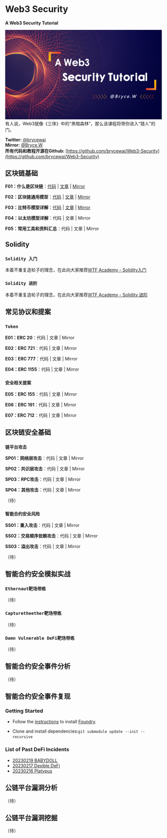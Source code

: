 # Web3 Security

**A Web3 Security Tutorial**

![img](./img/banner.png)  
有人说，Web3就像《三体》中的“黑暗森林”，那么该课程将带你进入“猎人”的门。

**Twitter:** [@brycewai](https://twitter.com/brycewai)  
**Mirror:** [@Bryce.W](https://mirror.xyz/brycew.eth)  
**所有代码和教程开源在Github:** [https://github.com/brycewai/Web3-Security](https://github.com/brycewai/Web3-Security)

## 区块链基础

**F01：什么是区块链**：[代码](./basis/blockchain/readme.md) | [文章](./basis/blockchain/readme.md) | [Mirror](https://mirror.xyz/brycew.eth/oI6GKxfxgX4nDx8AlDB5ukKF4LBdyXEc_4bNmZ8uxTg)

**F02：区块链通用模型**：[代码](./basis/model/readme.md) | [文章](./basis/model/readme.md) | [Mirror](https://mirror.xyz/brycew.eth/V6OEk1r4O_PbRiB3PzVc7VEZ2j_7XvcwxWa50PVc95Q)

**F03：比特币模型详解**：[代码](./basis/btc/readme.md) | [文章](./basis/btc/readme.md) | [Mirror](https://mirror.xyz/dashboard/edit/PsiKSs0A1X66btsfF0YcIysVqh0oXBrLy8G8i29fPQk)

**F04：以太坊模型详解**：代码 | 文章 | Mirror

**F05：常用工具和资料汇总**：代码 | 文章 | Mirror

## Solidity

### `Solidity 入门`

本着不重复造轮子的理念，在此向大家推荐[WTF Academy - Solidity入门](https://wtf.academy/solidity-start)

### `Solidity 进阶`

本着不重复造轮子的理念，在此向大家推荐[WTF Academy - Solidity 进阶](https://wtf.academy/solidity-advanced)

## 常见协议和提案

### `Token`

**E01：ERC 20**：代码 | 文章 | Mirror

**E02：ERC 721**：代码 | 文章 | Mirror

**E03：ERC 777**：代码 | 文章 | Mirror

**E04：ERC 1155**：代码 | 文章 | Mirror

### `安全相关提案`

**E05：ERC 155**：代码 | 文章 | Mirror

**E06：ERC 191**：代码 | 文章 | Mirror

**E07：ERC 712**：代码 | 文章 | Mirror

## 区块链安全基础

### `链平台攻击`

**SP01：网络层攻击**：代码 | 文章 | Mirror

**SP02：共识层攻击**：代码 | 文章 | Mirror

**SP03：RPC攻击**：代码 | 文章 | Mirror

**SP04：其他攻击**：代码 | 文章 | Mirror

（待）

### `智能合约安全风险`

**SS01：重入攻击**：代码 | 文章 | Mirror

**SS02：交易顺序依赖攻击**：代码 | 文章 | Mirror

**SS03：溢出攻击**：代码 | 文章 | Mirror

（待）

## 智能合约安全模拟实战

### `Ethernaut靶场带练`

（待）

### `Capturetheether靶场带练`

（待）

### `Damn Vulnerable DeFi靶场带练`

（待）

## 智能合约安全事件分析

（待）

## 智能合约安全事件复现

### Getting Started

- Follow the [instructions](https://book.getfoundry.sh/getting-started/installation.html) to install [Foundry](https://github.com/foundry-rs/foundry).

- Clone and install dependencies:`git submodule update --init --recursive`

### List of Past DeFi Incidents

- [20230219 BABYDOLL](./exploit/readme.md#20230219---babydoll)
- [20230217 Dexible DeFi](./exploit/readme.md#20230217---dexible)  
- [20230216 Platypus](./exploit/readme.md#20230216---platypus)  

## 公链平台漏洞分析

（待）

## 公链平台漏洞挖掘

（待）
